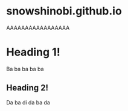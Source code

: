 # snowshinobi.github.io
AAAAAAAAAAAAAAAAA

# Heading 1!
Ba ba ba ba ba
## Heading 2!
Da ba di da ba da
